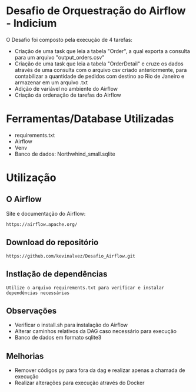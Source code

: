 
# Desafio de Orquestração do Airflow - Indicium



O Desafio foi composto pela execução de 4 tarefas:

- Criação de uma task que leia a tabela "Order", a qual exporta a consulta para um arquivo "output_orders.csv"
- Criação de uma task que leia a tabela "OrderDetail" e cruze os dados através de uma consulta com o arquivo csv criado anteriormente, para contabilizar a quantidade de pedidos com destino ao Rio de Janeiro e armazenar em um arquivo .txt
- Adição de variável no ambiente do Airflow
- Criação da ordenação de tarefas do Airflow

# Ferramentas/Database Utilizadas

- requirements.txt
- Airflow
- Venv
- Banco de dados: Northwhind_small.sqlite

# Utilização

## O Airflow

Site e documentação do Airflow:

    https://airflow.apache.org/


## Download do repositório

    https://github.com/kevinalvez/Desafio_Airflow.git

## Instlação de dependências

    Utilize o arquivo requirements.txt para verificar e instalar dependências necessárias

## Observações

- Verificar o install.sh para instalação do Airflow
- Alterar caminhos relativos da DAG caso necessário para execução
- Banco de dados em formato sqlite3

## Melhorias

- Remover códigos py para fora da dag e realizar apenas a chamada de execução
- Realizar alterações para execução através do Docker
